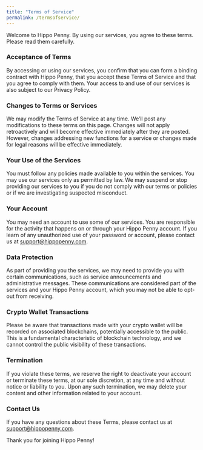 ```yaml
---
title: "Terms of Service"
permalink: /termsofservice/
---
```


Welcome to Hippo Penny. By using our services, you agree to these terms. Please read them carefully.

### Acceptance of Terms

By accessing or using our services, you confirm that you can form a binding contract with Hippo Penny, that you accept these Terms of Service and that you agree to comply with them. Your access to and use of our services is also subject to our Privacy Policy.

### Changes to Terms or Services

We may modify the Terms of Service at any time. We’ll post any modifications to these terms on this page. Changes will not apply retroactively and will become effective immediately after they are posted. However, changes addressing new functions for a service or changes made for legal reasons will be effective immediately.

### Your Use of the Services

You must follow any policies made available to you within the services. You may use our services only as permitted by law. We may suspend or stop providing our services to you if you do not comply with our terms or policies or if we are investigating suspected misconduct.

### Your Account

You may need an account to use some of our services. You are responsible for the activity that happens on or through your Hippo Penny account. If you learn of any unauthorized use of your password or account, please contact us at support@hippopenny.com.

### Data Protection

As part of providing you the services, we may need to provide you with certain communications, such as service announcements and administrative messages. These communications are considered part of the services and your Hippo Penny account, which you may not be able to opt-out from receiving.

### Crypto Wallet Transactions

Please be aware that transactions made with your crypto wallet will be recorded on associated blockchains, potentially accessible to the public. This is a fundamental characteristic of blockchain technology, and we cannot control the public visibility of these transactions.

### Termination

If you violate these terms, we reserve the right to deactivate your account or terminate these terms, at our sole discretion, at any time and without notice or liability to you. Upon any such termination, we may delete your content and other information related to your account.

### Contact Us

If you have any questions about these Terms, please contact us at support@hippopenny.com.

Thank you for joining Hippo Penny!
